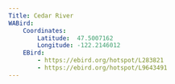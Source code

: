 ```yaml
---
Title: Cedar River
WABird:
    Coordinates:
        Latitude:  47.5007162
        Longitude: -122.2146012
    EBird:
        - https://ebird.org/hotspot/L283821
        - https://ebird.org/hotspot/L9643491
---
```

